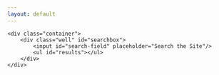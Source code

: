 ```yaml
---
layout: default
---
```


<div class='o-wrapper'>
  <div class='o-grid'>

	<div class="container">
		<div class="well" id="searchbox">
			<input id="search-field" placeholder="Search the Site"/>
			<ul id="results"></ul>
		</div>
	</div>
</div>
</div>